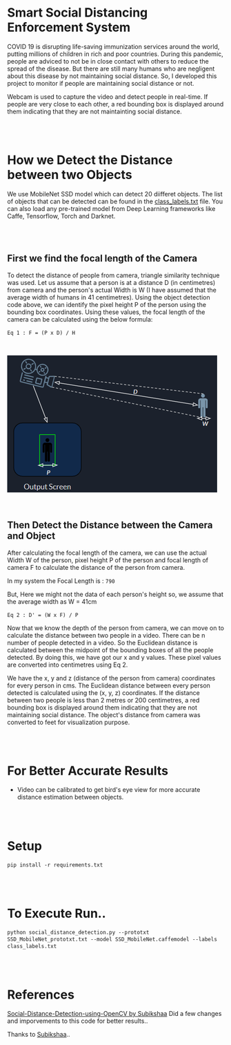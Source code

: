 # Smart Social Distancing Enforcement System

COVID 19 is disrupting life-saving immunization services around the world, putting millions of children  in rich and poor countries. During this pandemic, people are adviced to not be in close contact with others to reduce the spread of the disease. But there are still many humans who are negligent about this disease by not maintaining social distance. So, I developed this project to monitor if people are maintaining social distance or not.

Webcam is used to capture the video and detect people in real-time. If people are very close to each other, a red bounding box is displayed around them indicating that they are not maintainting social distance.

<br/><br/>

# How we Detect the Distance between two Objects

We use MobileNet SSD model which can detect 20 diifferet objects. The list of objects that can be detected can be found in the [class_labels.txt](class_labels.txt) file. You can also load any pre-trained model from Deep Learning frameworks like Caffe, Tensorflow, Torch and Darknet.

<br/><br/>

## First we find the focal length of the Camera

To detect the distance of people from camera, triangle similarity technique was used. Let us assume that a person is at a distance D (in centimetres) from camera and the person's actual Width is W (I have assumed that the average width of humans in 41 centimetres). Using the object detection code above, we can identify the pixel height P of the person using the bounding box coordinates. Using these values, the focal length of the camera can be calculated using the below formula:

```
Eq 1 : F = (P x D) / H
```

<br/>
<p align="center">
  
  ![Explanation Image](https://github.com/AIGamer28100/DPusingIot/blob/main/png.png)
  
</p>
<br/>

## Then Detect the Distance between the Camera and Object

After calculating the focal length of the camera, we can use the actual Width W of the person, pixel height P of the person and focal length of camera F to calculate the distance of the person from camera.

In my system the Focal Length is :  `790`

But, Here we might not the data of each person's height so, we assume that the average width as  W = 41cm 

```
Eq 2 : D' = (W x F) / P
```

Now that we know the depth of the person from camera, we can move on to calculate the distance between two people in a video. There can be n number of people detected in a video. So the Euclidean distance is calculated between the midpoint of the bounding boxes of all the people detected. By doing this, we have got our x and y values. These pixel values are converted into centimetres using Eq 2.

We have the x, y and z (distance of the person from camera) coordinates for every person in cms. The Euclidean distance between every person detected is calculated using the (x, y, z) coordinates. If the distance between two people is less than 2 metres or 200 centimetres, a red bounding box is displayed around them indicating that they are not maintaining social distance. The object's distance from camera was converted to feet for visualization purpose.

<br/><br/>

# For Better Accurate Results 
* Video can be calibrated to get bird's eye view for more accurate distance estimation between objects.

<br/><br/>

# Setup 
```
pip install -r requirements.txt
```

<br/><br/>

# To Execute Run..
```
python social_distance_detection.py --prototxt SSD_MobileNet_prototxt.txt --model SSD_MobileNet.caffemodel --labels class_labels.txt
```

<br/><br/>

# References
[Social-Distance-Detection-using-OpenCV by Subikshaa](https://github.com/Subikshaa/Social-Distance-Detection-using-OpenCV) Did a few changes and imporvements to this code for better results..

Thanks to [Subikshaa](https://github.com/Subikshaa)..
